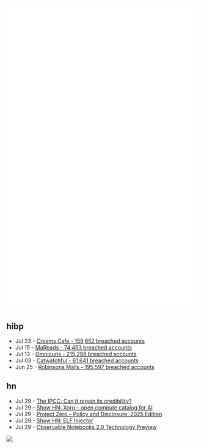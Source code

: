 ![Metrics](https://raw.githubusercontent.com/phixion/phixion/master/metrics.svg)

## hibp

<!--
for https://github.com/phixion/phixion/blob/main/.github/workflows/feeds.yml
-->
<!--START_SECTION:haveibeenpwnd-->
- Jul 23 - [Creams Cafe - 159,652 breached accounts](https://haveibeenpwned.com/Breach/CreamsCafe)
- Jul 15 - [MaReads - 74,453 breached accounts](https://haveibeenpwned.com/Breach/MaReads)
- Jul 13 - [Omnicuris - 215,298 breached accounts](https://haveibeenpwned.com/Breach/Omnicuris)
- Jul 03 - [Catwatchful - 61,641 breached accounts](https://haveibeenpwned.com/Breach/Catwatchful)
- Jun 25 - [Robinsons Malls - 195,597 breached accounts](https://haveibeenpwned.com/Breach/RobinsonsMalls)
<!--END_SECTION:haveibeenpwnd-->

## hn

<!--
for https://github.com/phixion/phixion/blob/main/.github/workflows/feeds.yml
-->
<!--START_SECTION:hn-->
- Jul 29 - [The IPCC: Can it regain its credibility?](https://www.meer.com/en/91051-the-ipcc-can-it-regain-its-credibility)
- Jul 29 - [Show HN: Xorq – open compute catalog for AI](https://github.com/xorq-labs/xorq)
- Jul 29 - [Project Zero – Policy and Disclosure: 2025 Edition](https://googleprojectzero.blogspot.com/2025/07/reporting-transparency.html)
- Jul 29 - [Show HN: ELF Injector](https://github.com/dillstead/elf_injector)
- Jul 29 - [Observable Notebooks 2.0 Technology Preview](https://observablehq.com/notebook-kit/)
<!--END_SECTION:hn-->

<!--
for https://yhype.me
-->
![](https://hit.yhype.me/github/profile?user_id=13013670)
